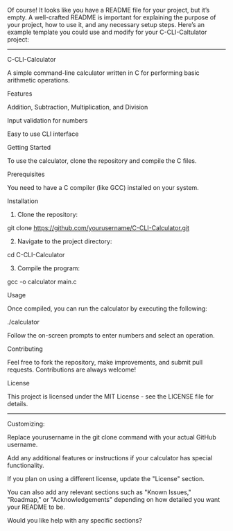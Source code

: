 Of course! It looks like you have a README file for your project, but it’s empty. A well-crafted README is important for explaining the purpose of your project, how to use it, and any necessary setup steps. Here’s an example template you could use and modify for your C-CLI-Caltulator project:


---

C-CLI-Calculator

A simple command-line calculator written in C for performing basic arithmetic operations.

Features

Addition, Subtraction, Multiplication, and Division

Input validation for numbers

Easy to use CLI interface


Getting Started

To use the calculator, clone the repository and compile the C files.

Prerequisites

You need to have a C compiler (like GCC) installed on your system.

Installation

1. Clone the repository:

git clone https://github.com/yourusername/C-CLI-Calculator.git


2. Navigate to the project directory:

cd C-CLI-Calculator


3. Compile the program:

gcc -o calculator main.c



Usage

Once compiled, you can run the calculator by executing the following:

./calculator

Follow the on-screen prompts to enter numbers and select an operation.

Contributing

Feel free to fork the repository, make improvements, and submit pull requests. Contributions are always welcome!

License

This project is licensed under the MIT License - see the LICENSE file for details.


---

Customizing:

Replace yourusername in the git clone command with your actual GitHub username.

Add any additional features or instructions if your calculator has special functionality.

If you plan on using a different license, update the "License" section.


You can also add any relevant sections such as "Known Issues," "Roadmap," or "Acknowledgements" depending on how detailed you want your README to be.

Would you like help with any specific sections?

